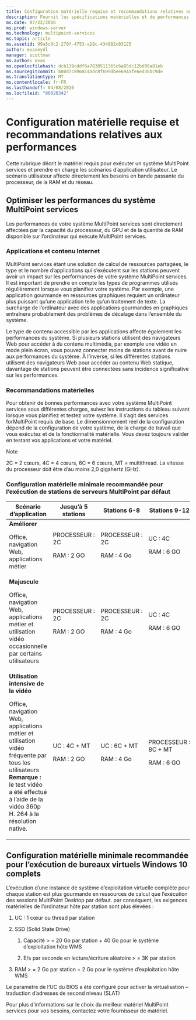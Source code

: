 ```yaml
---
title: Configuration matérielle requise et recommandations relatives aux performances
description: Fournit les spécifications matérielles et de performances et les recommandations pour MultiPoint services
ms.date: 07/22/2016
ms.prod: windows-server
ms.technology: multipoint-services
ms.topic: article
ms.assetid: 99a5c9c2-270f-4753-a28c-434882c03125
author: evaseydl
manager: scottman
ms.author: evas
ms.openlocfilehash: dcb139cddf6a7838511365c6a85dc12bd06a81eb
ms.sourcegitcommit: b00d7c8968c4adc8f699dbee694afe6ed36bc9de
ms.translationtype: MT
ms.contentlocale: fr-FR
ms.lasthandoff: 04/08/2020
ms.locfileid: "80820342"
---
```

# <a name="hardware-requirements-and-performance-recommendations"></a>Configuration matérielle requise et recommandations relatives aux performances
Cette rubrique décrit le matériel requis pour exécuter un système MultiPoint services et prendre en charge les scénarios d’application utilisateur. Le scénario utilisateur affecte directement les besoins en bande passante du processeur, de la RAM et du réseau.  

## <a name="optimize-multipoint-services-system-performance"></a>Optimiser les performances du système MultiPoint services  
Les performances de votre système MultiPoint services sont directement affectées par la capacité du processeur, du GPU et de la quantité de RAM disponible sur l’ordinateur qui exécute MultiPoint services.  
  
### <a name="applications-and-internet-content"></a>Applications et contenu Internet  
MultiPoint services étant une solution de calcul de ressources partagées, le type et le nombre d’applications qui s’exécutent sur les stations peuvent avoir un impact sur les performances de votre système MultiPoint services. Il est important de prendre en compte les types de programmes utilisés régulièrement lorsque vous planifiez votre système. Par exemple, une application gourmande en ressources graphiques requiert un ordinateur plus puissant qu’une application telle qu’un traitement de texte. La surcharge de l’ordinateur avec des applications gourmandes en graphiques entraînera probablement des problèmes de décalage dans l’ensemble du système.  
  
Le type de contenu accessible par les applications affecte également les performances du système. Si plusieurs stations utilisent des navigateurs Web pour accéder à du contenu multimédia, par exemple une vidéo en mode plein écran, vous pouvez connecter moins de stations avant de nuire aux performances du système. À l’inverse, si les différentes stations utilisent des navigateurs Web pour accéder au contenu Web statique, davantage de stations peuvent être connectées sans incidence significative sur les performances.  
  
### <a name="hardware-recommendations"></a>Recommandations matérielles  
Pour obtenir de bonnes performances avec votre système MultiPoint services sous différentes charges, suivez les instructions du tableau suivant lorsque vous planifiez et testez votre système. Il s’agit des services forMultiPoint requis de base. Le dimensionnement réel de la configuration dépend de la configuration de votre système, de la charge de travail que vous exécutez et de la fonctionnalité matérielle. Vous devez toujours valider en testant vos applications et votre matériel.  
  
> [!NOTE]  
> 2C = 2 cœurs, 4C = 4 cœurs, 6C = 6 cœurs, MT = multithread. La vitesse du processeur doit être d’au moins 2,0 gigahertz (GHz).  
  
### <a name="minimum-recommended-hardware-for-running-default-multipoint-server-stations"></a>Configuration matérielle minimale recommandée pour l’exécution de stations de serveurs MultiPoint par défaut  
  
|Scénario d’application|Jusqu’à 5 stations|Stations 6-8|Stations 9-12|Stations 13-16|Stations 17-20|Stations 21-24|  
|------------------------|----------------------|-------------------|------------------|-------------------|-------------------|-----------------|  
|**Améliorer**<p>Office, navigation Web, applications métier|PROCESSEUR : 2C<p>RAM : 2 GO|PROCESSEUR : 2C<p>RAM : 4 Go|UC : 4C<p>RAM : 6 GO|UC : 4C<p>RAM : 8 GO|UC : 4C + MT ou 6C<p>RAM : 10 GO| UC : 6C + MT<p>RAM : 12 GO|
|**Majuscule**<p>Office, navigation Web, applications métier et utilisation vidéo occasionnelle par certains utilisateurs|PROCESSEUR : 2C<p>RAM : 2 GO|PROCESSEUR : 2C<p>RAM : 4 Go|UC : 4C<p>RAM : 6 GO|UC : 4C + MT ou 6C<p>RAM : 8 GO|UC : 6C + MT<p>RAM : 10 GO| UC : 6C + MT<p>RAM : 12 GO| 
|**Utilisation intensive de la vidéo**<p>Office, navigation Web, applications métier et utilisation vidéo fréquente par tous les utilisateurs **Remarque :** le test vidéo a été effectué à l’aide de la vidéo 360p H. 264 à la résolution native.|UC : 4C + MT<p>RAM : 2 GO|UC : 6C + MT<p>RAM : 4 Go|PROCESSEUR : 8C + MT<p>RAM : 6 GO|UC : 12C + MT<p>RAM : 8 GO|UC : 16C + MT<p>RAM : 10 GO<p>-Client léger : RemoteFX<br />-Vidéo USB non recommandée| UC : 20-20 + MT<p>RAM : 12 GO<p>-Client léger : RemoteFX<br />-Vidéo USB non recommandée|   
  
## <a name="minimum-recommended-hardware-for-running-full-windows-10-virtual-desktops"></a>Configuration matérielle minimale recommandée pour l’exécution de bureaux virtuels Windows 10 complets  
L’exécution d’une instance de système d’exploitation virtuelle complète pour chaque station est plus gourmande en ressources de calcul que l’exécution des sessions MultiPoint Desktop par défaut. par conséquent, les exigences matérielles de l’ordinateur hôte par station sont plus élevées :  
  
1.  UC : 1 cœur ou thread par station  
  
2.  SSD (Solid State Drive)  
  
    1.  Capacité > = 20 Go par station + 40 Go pour le système d’exploitation hôte WMS  
  
    2.  E/s par seconde en lecture/écriture aléatoire > = 3K par station  
  
3.  RAM > = 2 Go par station + 2 Go pour le système d’exploitation hôte WMS  
  
Le paramètre de l’UC du BIOS a été configuré pour activer la virtualisation – traduction d’adresses de second niveau (SLAT)  
  
Pour plus d’informations sur le choix du meilleur matériel MultiPoint services pour vos besoins, contactez votre fournisseur de matériel.  